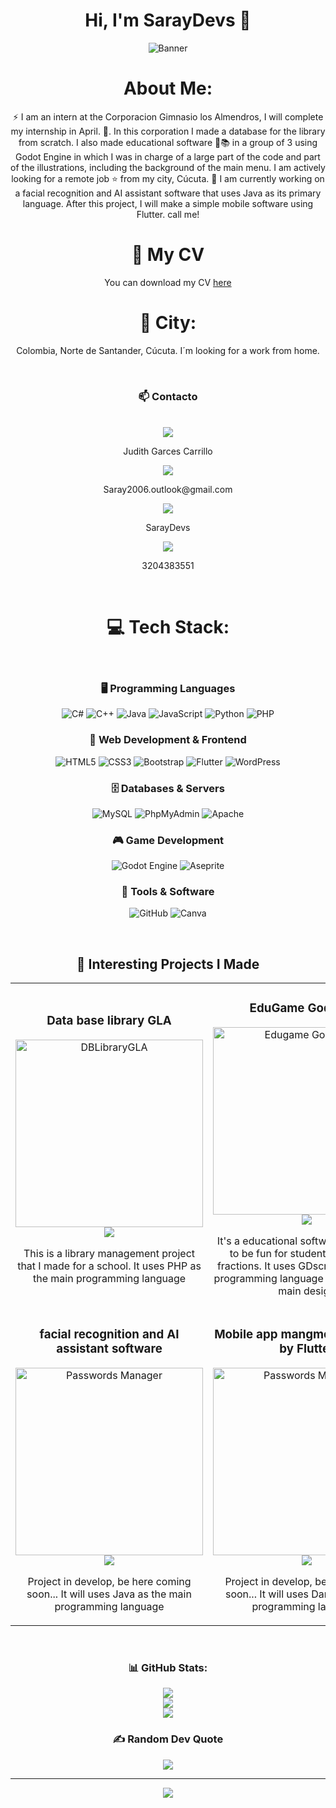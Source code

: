 <div align="center">
  <h1 align="center">Hi, I'm SarayDevs 👋</h1>

  ![Banner](https://github.com/user-attachments/assets/99d795c0-0dad-4428-9492-ada7e59413fc)

  # About Me:
⚡ I am an intern at the Corporacion Gimnasio los Almendros, I will complete my internship in April. 📅. In this corporation I made a database for the library from scratch. I also made educational software 🏫📚 in a group of 3 using Godot Engine in which I was in charge of a large part of the code and part of the illustrations, including the background of the main menu. I am actively looking for a remote job ⭐ from my city, Cúcuta. 📌 I am currently working on a facial recognition and AI assistant software that uses Java as its primary language. After this project, I will make a simple mobile software using Flutter. call me!<br>



# 📄 My CV
You can download my CV [here](https://github.com/user-attachments/files/18971605/HojaVidaJudithSaraiADSO.1.pdf)
<br>
# 📍 City:
<p>Colombia, Norte de Santander, Cúcuta. I´m looking for a work from home.</p>
<br>

### 📫 Contacto  
<br>
<a href="https://www.linkedin.com/in/judith-garces-carrillo-34296a342" target="_blank">
  <img src="https://img.shields.io/badge/LinkedIn-0A66C2?style=for-the-badge&logo=linkedin&logoColor=white">
</a>  
<p> Judith Garces Carrillo </p>

<a href="mailto:saray2006.outlook@gmail.com">
  <img src="https://img.shields.io/badge/Email-D14836?style=for-the-badge&logo=gmail&logoColor=white">
</a>  
<p>Saray2006.outlook@gmail.com</p>

<a href="https://github.com/SarayDevs" target="_blank">
  <img src="https://img.shields.io/badge/GitHub-171515?style=for-the-badge&logo=github&logoColor=white">
</a>
<p>SarayDevs</p>

<a href="https://wa.me/qr/PZ43VVHAP3FHI1" target="_blank">
  <img src="https://img.shields.io/badge/WhatsApp-25D366?style=for-the-badge&logo=whatsapp&logoColor=white">
</a>
<p>3204383551</p>
<br>

# 💻 Tech Stack:
<br>

### 🖥️ Programming Languages
![C#](https://img.shields.io/badge/c%23-%23239120.svg?style=for-the-badge&logo=csharp&logoColor=white)
![C++](https://img.shields.io/badge/c++-%2300599C.svg?style=for-the-badge&logo=c%2B%2B&logoColor=white) 
![Java](https://img.shields.io/badge/java-%23ED8B00.svg?style=for-the-badge&logo=openjdk&logoColor=white)
![JavaScript](https://img.shields.io/badge/javascript-%23323330.svg?style=for-the-badge&logo=javascript&logoColor=%23F7DF1E)
![Python](https://img.shields.io/badge/python-3670A0?style=for-the-badge&logo=python&logoColor=ffdd54)
![PHP](https://img.shields.io/badge/php-%23777BB4.svg?style=for-the-badge&logo=php&logoColor=white)


### 🎨 Web Development & Frontend
![HTML5](https://img.shields.io/badge/html5-%23E34F26.svg?style=for-the-badge&logo=html5&logoColor=white)
![CSS3](https://img.shields.io/badge/css3-%231572B6.svg?style=for-the-badge&logo=css3&logoColor=white)
![Bootstrap](https://img.shields.io/badge/bootstrap-%238511FA.svg?style=for-the-badge&logo=bootstrap&logoColor=white)
![Flutter](https://img.shields.io/badge/Flutter-%2302569B.svg?style=for-the-badge&logo=Flutter&logoColor=white)
![WordPress](https://img.shields.io/badge/WordPress-%23117AC9.svg?style=for-the-badge&logo=WordPress&logoColor=white)

### 🗄️ Databases & Servers
![MySQL](https://img.shields.io/badge/mysql-4479A1.svg?style=for-the-badge&logo=mysql&logoColor=white)
![PhpMyAdmin](https://img.shields.io/badge/PhpMyAdmin-6C78AF?style=for-the-badge&logo=phpmyadmin&logoColor=white)
![Apache](https://img.shields.io/badge/apache-%23D42029.svg?style=for-the-badge&logo=apache&logoColor=white)



### 🎮 Game Development
![Godot Engine](https://img.shields.io/badge/GODOT-%23FFFFFF.svg?style=for-the-badge&logo=godot-engine)
![Aseprite](https://img.shields.io/badge/Aseprite-FFFFFF?style=for-the-badge&logo=Aseprite&logoColor=#7D929E)


### 🔧 Tools & Software
![GitHub](https://img.shields.io/badge/github-%23121011.svg?style=for-the-badge&logo=github&logoColor=white)
![Canva](https://img.shields.io/badge/Canva-%2300C4CC.svg?style=for-the-badge&logo=Canva&logoColor=white)

<br>

## 🚀 Interesting Projects I Made

<div align="center">
  
  <table>
    <tr>
      <td align="center">
        <h3>Data base library GLA</h3>
        <img src="URL_DE_LA_IMAGEN_1" width="300px" alt="DBLibraryGLA">
        <br>
        <a href="https://github.com/SarayDevs/DBLibraryGLA">
          <img src="https://img.shields.io/badge/CODE-%F0%9F%9A%80-yellow?style=for-the-badge&logo=github">
        </a>
        <p>This is a library management project that I made for a school. It uses PHP as the main programming language</p>
      </td>
      <td align="center">
        <h3>EduGame Godot 4.1</h3>
        <img src="URL_DE_LA_IMAGEN_2" width="300px" alt="Edugame Godot 4.1">
        <br>
        <a href="URL_DEL_REPOSITORIO_2">
          <img src="https://img.shields.io/badge/CODE-%F0%9F%9A%80-yellow?style=for-the-badge&logo=github">
        </a>
        <p>It's a educational software that it want to be fun for students to learning fractions. It uses GDscript as the main programming language and Aseprite as main design</p>
      </td>
    </tr>
    <tr>
     <td align="center">
        <h3>facial recognition and AI assistant software</h3>
        <img src="URL_DE_LA_IMAGEN_2" width="300px" alt="Passwords Manager">
        <br>
        <a href="URL_DEL_REPOSITORIO_2">
          <img src="https://img.shields.io/badge/CODE-%F0%9F%9A%80-yellow?style=for-the-badge&logo=github">
        </a>
        <p>Project in develop, be here coming soon... It will uses Java as the main programming language</p>
     </td>
    <td align="center">
        <h3>Mobile app mangment of money by Flutter</h3>
        <img src="URL_DE_LA_IMAGEN_2" width="300px" alt="Passwords Manager">
        <br>
        <a href="URL_DEL_REPOSITORIO_2">
          <img src="https://img.shields.io/badge/CODE-%F0%9F%9A%80-yellow?style=for-the-badge&logo=github">
        </a>
        <p>Project in develop, be here coming soon... It will uses Dart as the main programming language</p>
      </td>
    </tr>
  </table>

</div>


<br>

### 📊 GitHub Stats:
![](https://github-readme-stats.vercel.app/api?username=SarayDevs&theme=merko&hide_border=true&include_all_commits=false&count_private=false)<br/>
![](https://github-readme-streak-stats.herokuapp.com/?user=SarayDevs&theme=merko&hide_border=true)<br/>
![](https://github-readme-stats.vercel.app/api/top-langs/?username=SarayDevs&theme=merko&hide_border=true&include_all_commits=false&count_private=false&layout=compact)

### ✍️ Random Dev Quote
![](https://quotes-github-readme.vercel.app/api?type=horizontal&theme=radical)

---
[![](https://visitcount.itsvg.in/api?id=SarayDevs&icon=0&color=0)](https://visitcount.itsvg.in)

<!-- Proudly created with GPRM ( https://gprm.itsvg.in ) -->

<!--
**SarayDevs/SarayDevs** is a ✨ _special_ ✨ repository because its `README.md` (this file) appears on your GitHub profile.

Here are some ideas to get you started:

- 🔭 I’m currently working on ...
- 🌱 I’m currently learning ...
- 👯 I’m looking to collaborate on ...
- 🤔 I’m looking for help with ...
- 💬 Ask me about ...
- 📫 How to reach me: ...
- 😄 Pronouns: ...
- ⚡ Fun fact: ...
-->
